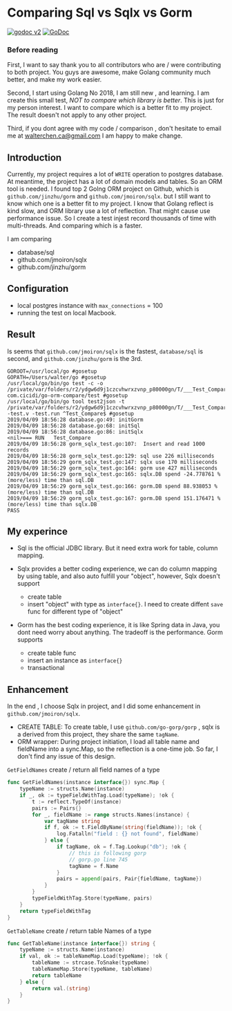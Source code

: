 # Comparing Sql vs Sqlx vs Gorm
[![godoc v2](https://img.shields.io/badge/godoc-v2-375EAB.svg)](https://godoc.org/gopkg.in/gorp.v2)
[![GoDoc](https://godoc.org/github.com/jinzhu/gorm?status.svg)](https://godoc.org/github.com/jinzhu/gorm)

### Before reading

First, I want to say thank you to all contributors who are / were contributing to both project.
You guys are awesome, make Golang community much better, and make my work easier.

Second, I start using Golang No 2018, I am still new , and learning. I am create this small test, *NOT to compare which library is better*. This is just
for my person interest. I want to compare which is a better fit to my project. The result doesn't not
apply to any other project.

Third, if you dont agree with my code / comparison , don't hesitate to email me at walterchen.ca@gmail.com
I am happy to make change.


## Introduction

Currently, my project requires a lot of `WRITE` operation to postgres database. At meantime,
the project has a lot of domain models and tables. So an ORM tool is needed. I found top 2 Golng ORM project on
Github, which is `github.com/jinzhu/gorm` and `github.com/jmoiron/sqlx`. but I still want to know which one is a better fit to my project.
I know that Golang reflect is kind slow, and ORM library use a lot of reflection. That might cause
use performance issue. So I create a test injest record thousands of time with multi-threads. And comparing which is a faster.

I am comparing
- database/sql
- github.com/jmoiron/sqlx
- github.com/jinzhu/gorm

## Configuration

- local postgres instance with `max_connections` = 100
- running the test on local Macbook.

## Result

Is seems that `github.com/jmoiron/sqlx` is the fastest, `database/sql` is second, and `github.com/jinzhu/gorm` is the 3rd.


```
GOROOT=/usr/local/go #gosetup
GOPATH=/Users/walter/go #gosetup
/usr/local/go/bin/go test -c -o /private/var/folders/r2/ydgw6d9j1czcvhwrxzvnp_p80000gn/T/___Test_Compare_in_com_cicidi_go_orm_compare_test com.cicidi/go-orm-compare/test #gosetup
/usr/local/go/bin/go tool test2json -t /private/var/folders/r2/ydgw6d9j1czcvhwrxzvnp_p80000gn/T/___Test_Compare_in_com_cicidi_go_orm_compare_test -test.v -test.run ^Test_Compare$ #gosetup
2019/04/09 18:56:28 database.go:49: initGorm
2019/04/09 18:56:28 database.go:68: initSql
2019/04/09 18:56:28 database.go:86: initSqlx
<nil>=== RUN   Test_Compare
2019/04/09 18:56:28 gorm_sqlx_test.go:107:  Insert and read 1000 records
2019/04/09 18:56:28 gorm_sqlx_test.go:129: sql use 226 milliseconds
2019/04/09 18:56:29 gorm_sqlx_test.go:147: sqlx use 170 milliseconds
2019/04/09 18:56:29 gorm_sqlx_test.go:164: gorm use 427 milliseconds
2019/04/09 18:56:29 gorm_sqlx_test.go:165: sqlx.DB spend -24.778761 % (more/less) time than sql.DB
2019/04/09 18:56:29 gorm_sqlx_test.go:166: gorm.DB spend 88.938053 % (more/less) time than sql.DB
2019/04/09 18:56:29 gorm_sqlx_test.go:167: gorm.DB spend 151.176471 % (more/less) time than sqlx.DB
PASS
```


## My experince


- Sql is the official JDBC library. But it need extra work for table, column mapping.
- Sqlx provides a better coding experience, we can do column mapping by using table, and also auto fulfill your "object", however, Sqlx doesn't support

    - create table
    - insert "object" with type as `interface{}`. I need to create diffent `save` func for different type of "object"
- Gorm has the best coding experience, it is like Spring data in Java, you dont need worry about anything. The tradeoff is the performance. Gorm supports

    - create table func
    - insert an instance as  ` interface{} `
    - transactional



## Enhancement
In the end , I choose Sqlx in project, and I did some enhancement in `github.com/jmoiron/sqlx`.
   - CREATE TABLE:  To create table, I use `github.com/go-gorp/gorp` , sqlx is a derived from this project, they share the same `tagName`.
   - ORM wrapper: During project initiation, I load all table name and fieldName into a sync.Map, so the reflection is a one-time job. So far, I don't find any issue of this design.


`GetFieldNames`  create / return all field names of a type
```go
func GetFieldNames(instance interface{}) sync.Map {
	typeName := structs.Name(instance)
	if _, ok := typeFieldWithTag.Load(typeName); !ok {
		t := reflect.TypeOf(instance)
		pairs := Pairs{}
		for _, fieldName := range structs.Names(instance) {
			var tagName string
			if f, ok := t.FieldByName(string(fieldName)); !ok {
				log.Fatalln("field : {} not found", fieldName)
			} else {
				if tagName, ok = f.Tag.Lookup("db"); !ok {
					// this is following gorp
					// gorp.go line 745
					tagName = f.Name
				}
				pairs = append(pairs, Pair{fieldName, tagName})
			}
		}
		typeFieldWithTag.Store(typeName, pairs)
	}
	return typeFieldWithTag
}
```

`GetTableName`  create / return table Names of a type

```go
func GetTableName(instance interface{}) string {
	typeName := structs.Name(instance)
	if val, ok := tableNameMap.Load(typeName); !ok {
		tableName := strcase.ToSnake(typeName)
		tableNameMap.Store(typeName, tableName)
		return tableName
	} else {
		return val.(string)
	}
}

```
